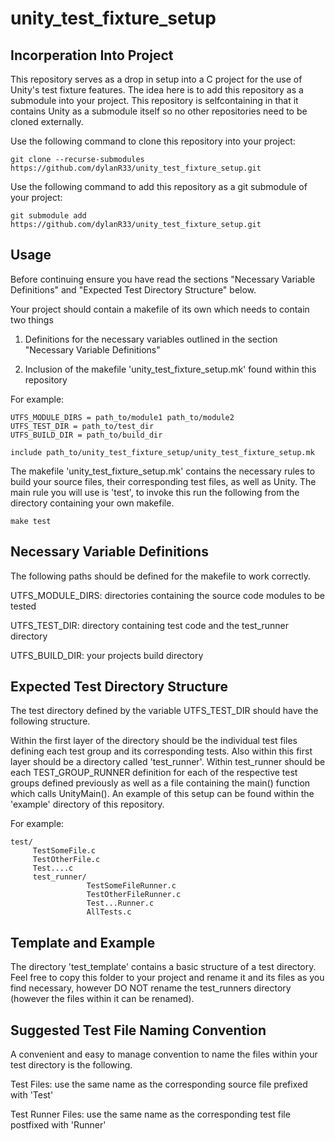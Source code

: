 # unity_test_fixture_setup

## Incorperation Into Project
This repository serves as a drop in setup into a C project for the use of Unity's 
test fixture features. The idea here is to add this repository as a submodule into
your project. This repository is selfcontaining in that it contains Unity as a 
submodule itself so no other repositories need to be cloned externally.


Use the following command to clone this repository into your project:
```
git clone --recurse-submodules https://github.com/dylanR33/unity_test_fixture_setup.git
```

Use the following command to add this repository as a git submodule of your project:
```
git submodule add https://github.com/dylanR33/unity_test_fixture_setup.git
```


## Usage
Before continuing ensure you have read the sections "Necessary Variable Definitions" 
and "Expected Test Directory Structure" below.

Your project should contain a makefile of its own which needs to contain two things

1. Definitions for the necessary variables outlined in the section "Necessary Variable 
Definitions"

2. Inclusion of the makefile 'unity_test_fixture_setup.mk' found within this repository

For example:
```
UTFS_MODULE_DIRS = path_to/module1 path_to/module2 
UTFS_TEST_DIR = path_to/test_dir
UTFS_BUILD_DIR = path_to/build_dir

include path_to/unity_test_fixture_setup/unity_test_fixture_setup.mk
```

The makefile 'unity_test_fixture_setup.mk' contains the necessary rules to build your
source files, their corresponding test files, as well as Unity. The main rule you will 
use is 'test', to invoke this run the following from the directory containing your own 
makefile.
```
make test
```


## Necessary Variable Definitions
The following paths should be defined for the makefile to work correctly.

UTFS_MODULE_DIRS: directories containing the source code modules to be tested

UTFS_TEST_DIR: directory containing test code and the test_runner directory

UTFS_BUILD_DIR: your projects build directory


## Expected Test Directory Structure
The test directory defined by the variable UTFS_TEST_DIR should have the following
structure.

Within the first layer of the directory should be the individual test files defining 
each test group and its corresponding tests. Also within this first layer should be a 
directory called 'test_runner'. Within test_runner should be each TEST_GROUP_RUNNER 
definition for each of the respective test groups defined previously as well as a file 
containing the main() function which calls UnityMain(). An example of this setup can 
be found within the 'example' directory of this repository.

For example:

```
test/ 
     TestSomeFile.c 
     TestOtherFile.c 
     Test....c 
     test_runner/ 
                 TestSomeFileRunner.c 
                 TestOtherFileRunner.c 
                 Test...Runner.c 
                 AllTests.c 
```


## Template and Example
The directory 'test_template' contains a basic structure of a test directory. Feel 
free to copy this folder to your project and rename it and its files as you find 
necessary, however DO NOT rename the test_runners directory (however the files within 
it can be renamed).


## Suggested Test File Naming Convention
A convenient and easy to manage convention to name the files within your test directory
is the following.

Test Files: use the same name as the corresponding source file prefixed with 'Test'

Test Runner Files: use the same name as the corresponding test file postfixed with 'Runner'

